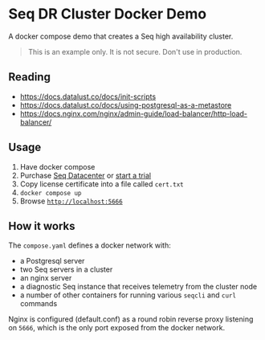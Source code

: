 Seq DR Cluster Docker Demo
==========================

A docker compose demo that creates a Seq high availability cluster.

> This is an example only. It is not secure. Don't use in production. 

Reading
------

* https://docs.datalust.co/docs/init-scripts
* https://docs.datalust.co/docs/using-postgresql-as-a-metastore
* https://docs.nginx.com/nginx/admin-guide/load-balancer/http-load-balancer/

Usage
-----

1. Have docker compose
1. Purchase [Seq Datacenter](https://datalust.co/pricing) or [start a trial](https://datalust.co/trial)
1. Copy license certificate into a file called `cert.txt`
1. `docker compose up`
1. Browse [`http://localhost:5666`](http://localhost:5666)

How it works
------------

The `compose.yaml` defines a docker network with:
* a Postgresql server
* two Seq servers in a cluster
* an nginx server
* a diagnostic Seq instance that receives telemetry from the cluster node
* a number of other containers for running various `seqcli` and `curl` commands

Nginx is configured (default.conf) as a round robin reverse proxy listening on `5666`, which is the only port exposed from the docker network. 